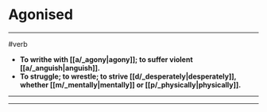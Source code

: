 # Agonised
---
#verb
- **To writhe with [[a/_agony|agony]]; to suffer violent [[a/_anguish|anguish]].**
- **To struggle; to wrestle; to strive [[d/_desperately|desperately]], whether [[m/_mentally|mentally]] or [[p/_physically|physically]].**
---
---
